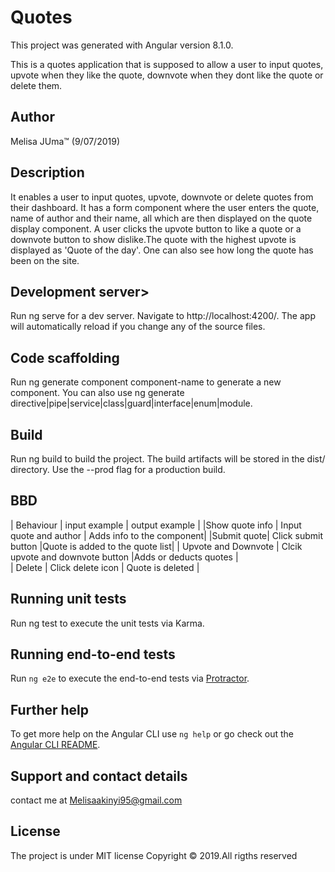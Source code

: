 # Quotes

This project was generated with Angular version 8.1.0.

This is a quotes application that is supposed to allow a user to input quotes, upvote when they like the quote, downvote when they dont like the quote or delete them.

## Author
Melisa JUma™ (9/07/2019)

## Description

It enables a user to input quotes, upvote, downvote or delete quotes from their dashboard. It has a form component where the user enters the quote, name of author and their name, all which are  then displayed on the quote display component. A user clicks the upvote button to like a quote or a downvote button to show dislike.The quote with the highest upvote is displayed as 'Quote of the day'. One can also see how long the quote has been on the site.

## Development server>

Run ng serve for a dev server. Navigate to http://localhost:4200/. The app will automatically reload if you change any of the source files.

## Code scaffolding

Run ng generate component component-name to generate a new component. You can also use ng generate directive|pipe|service|class|guard|interface|enum|module.

## Build
Run ng build to build the project. The build artifacts will be stored in the dist/ directory. Use the --prod flag for a production build.

## BBD
| Behaviour | input example | output example |
|Show quote info |  Input quote and author  | Adds info to the component|
|Submit quote| Click submit button  |Quote is added to the quote list|
| Upvote and Downvote | Clcik upvote and downvote button  |Adds or deducts quotes |    
| Delete | Click delete icon    | Quote is deleted  |

## Running unit tests
Run ng test to execute the unit tests via Karma.

## Running end-to-end tests

Run `ng e2e` to execute the end-to-end tests via [Protractor](http://www.protractortest.org/).

## Further help

To get more help on the Angular CLI use `ng help` or go check out the [Angular CLI README](https://github.com/angular/angular-cli/blob/master/README.md).

## Support and contact details
contact me at Melisaakinyi95@gmail.com

## License
The project is under MIT license Copyright © 2019.All rigths reserved

